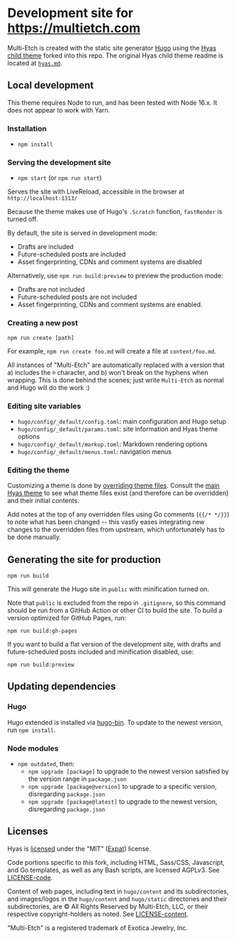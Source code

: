 # Development site for https://multietch.com

Multi-Etch is created with the static site generator [Hugo](http://gohugo.io)
using the [Hyas](https://gethyas.com/)
[child theme](https://github.com/h-enk/hyas-child-theme) forked into this repo.
The original Hyas child theme readme is located at [`hyas.md`](hyas.md).

## Local development

This theme requires Node to run, and has been tested with Node 16.x. It does not
appear to work with Yarn.

### Installation

- `npm install`

### Serving the development site

- `npm start` (or `npm run start`)

Serves the site with LiveReload, accessible in the browser at
`http://localhost:1313/`

Because the theme makes use of Hugo's `.Scratch` function, `fastRender` is
turned off.

By default, the site is served in development mode:

- Drafts are included
- Future-scheduled posts are included
- Asset fingerprinting, CDNs and comment systems are disabled

Alternatively, use `npm run build:preview` to preview the production mode:

- Drafts are not included
- Future-scheduled posts are not included
- Asset fingerprinting, CDNs and comment systems are enabled.

### Creating a new post

`npm run create [path]`

For example, `npm run create foo.md` will create a file at `content/foo.md`.

All instances of "Multi-Etch" are automatically replaced with a version that a) includes the `®` character, and b) won't break on the hyphens when wrapping. This is done behind the scenes; just write `Multi-Etch` as normal and Hugo will do the work :)

### Editing site variables

- `hugo/config/_default/config.toml`: main configuration and Hugo setup
- `hugo/config/_default/params.toml`: site information and Hyas theme options
- `hugo/config/_default/markup.toml`: Markdown rendering options
- `hugo/config/_default/menus.toml`: navigation menus

### Editing the theme

Customizing a theme is done by
[overriding theme files](https://gohugo.io/hugo-modules/theme-components/).
Consult the [main Hyas theme](https://github.com/h-enk/hyas) to see what theme
files exist (and therefore can be overridden) and their initial contents.

Add notes at the top of any overridden files using Go comments (`{{/* */}}`) to
note what has been changed -- this vastly eases integrating new changes to the
overridden files from upstream, which unfortunately has to be done manually.

## Generating the site for production

`npm run build`

This will generate the Hugo site in `public` with minification turned on.

Note that `public` is excluded from the repo in `.gitignore`, so this command
should be run from a GitHub Action or other CI to build the site. To build a version optimized for GitHub Pages, run:

`npm run build:gh-pages`

If you want to build a flat version of the development site, with drafts and
future-scheduled posts included and minification disabled, use:

`npm run build:preview`

## Updating dependencies

### Hugo

Hugo extended is installed via
[hugo-bin](https://www.npmjs.com/package/hugo-bin). To update to the newest
version, run `npm install`.

### Node modules

- `npm outdated`, then:
  - `npm upgrade [package]` to upgrade to the newest version satisfied by the
    version range in `package.json`
  - `npm upgrade [package@version]` to upgrade to a specific version,
    disregarding `package.json`
  - `npm upgrade [package@latest]` to upgrade to the newest version,
    disregarding `package.json`

## Licenses

Hyas is
[licensed](https://github.com/h-enk/hyas-child-theme/blob/master/LICENSE) under
the "MIT" ([Expat](https://directory.fsf.org/wiki/License:Expat)) license.

Code portions specific to _this_ fork, including HTML, Sass/CSS, Javascript, and
Go templates, as well as any Bash scripts, are licensed AGPLv3. See
[LICENSE-code](LICENSE-code).

Content of web pages, including text in `hugo/content` and its subdirectories,
and images/logos in the `hugo/content` and `hugo/static` directories and their
subdirectories, are © All Rights Reserved by Multi-Etch, LLC, or their
respective copyright-holders as noted. See [LICENSE-content](LICENSE-content).

"Multi-Etch" is a registered trademark of Exotica Jewelry, Inc.
